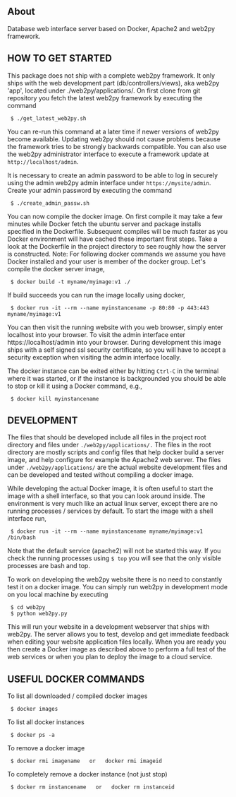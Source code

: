 About
---------
Database web interface server based on Docker, Apache2 and web2py framework.

HOW TO GET STARTED
--------------------
This package does not ship with a complete web2py framework. It only ships with the web development part (db/controllers/views), 
aka web2py 'app', located under ./web2py/applications/.  On first clone from git repository you fetch the latest web2py framework
by executing the command 

```
 $ ./get_latest_web2py.sh
```

You can re-run this command at a later time if newer versions of web2py become available. Updating web2py should not 
cause problems because the framework tries to be strongly backwards compatible.
You can also use the web2py administrator interface to execute a framework update at `http://localhost/admin`.

It is necessary to create an admin password to be able to log in securely using the admin web2py admin interface 
under `https://mysite/admin`.  Create your admin password by executing the command

```
 $ ./create_admin_passw.sh
```

You can now compile the docker image. On first compile it may take a few minutes while Docker fetch the ubuntu server 
and package installs specified in the Dockerfile. Subsequent compiles will be much faster as you Docker environment will have
cached these important first steps. Take a look at the Dockerfile in the project directory to see roughly how the server is constructed. 
Note: For following docker commands we assume you have Docker installed and your user is member of the docker group. 
Let's compile the docker server image,

```
 $ docker build -t myname/myimage:v1 ./
```

If build succeeds you can run the image locally using docker,

```
 $ docker run -it --rm --name myinstancename -p 80:80 -p 443:443 myname/myimage:v1
```
You can then visit the running website with you web browser, simply enter localhost into your browser.
To visit the admin interface enter https://localhost/admin into your browser. During development this
image ships with a self signed ssl security certificate, so you will have to accept a security exception
when visiting the admin interface locally.

The docker instance can be exited either by hitting `Ctrl-C` in the terminal where it was started, or if the instance is backgrounded
you should be able to stop or kill it using a Docker command, e.g.,

```
 $ docker kill myinstancename
```

DEVELOPMENT
---------------
The files that should be developed include all files in the project root directory and files under `./web2py/applications/.`
The files in the root directory are mostly scripts and config files that help docker build a server image, and help configure
for example the Apache2 web server. The files under `./web2py/applications/` are the actual website development files and can be
developed and tested without compiling a docker image.

While developing the actual Docker image, it is often useful to start the image with a shell interface,
so that you can look around inside.  The environment is very much like an actual linux server, except 
there are no running processes / services by default.  To start the image with a shell interface run,

```
 $ docker run -it --rm --name myinstancename myname/myimage:v1 /bin/bash
```

Note that the default service (apache2) will not be started this way. If you check the running processes using `$ top` you will see
that the only visible processes are bash and top.

To work on developing the web2py website there is no need to constantly test it on a docker image. You can simply run web2py 
in development mode on you local machine by executing

```
 $ cd web2py
 $ python web2py.py
```

This will run your website in a development webserver that ships with web2py. The server allows you to test, develop and get immediate 
feedback when editing your website application files locally.  When you are ready you then create a Docker image as described above
to perform a full test of the web services or when you plan to deploy the image to a cloud service.

USEFUL DOCKER COMMANDS
------------------------
To list all downloaded / compiled docker images

```
 $ docker images
```

To list all docker instances

```
 $ docker ps -a
```

To remove a docker image

```
 $ docker rmi imagename   or   docker rmi imageid
```
To completely remove a docker instance (not just stop)

```
 $ docker rm instancename   or   docker rm instanceid
```
